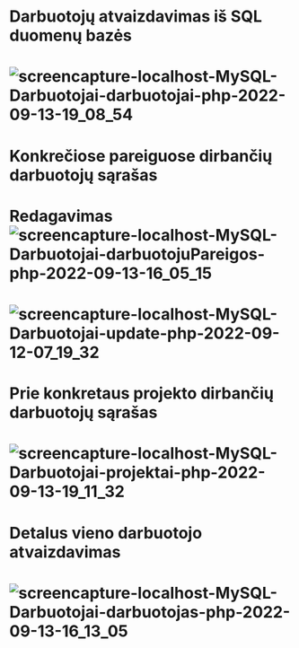 # Darbuotojų atvaizdavimas iš SQL duomenų bazės
# ![screencapture-localhost-MySQL-Darbuotojai-darbuotojai-php-2022-09-13-19_08_54](https://user-images.githubusercontent.com/107037107/189952307-a3926feb-980f-4093-bf87-82a5b43d965f.png)
# Konkrečiose pareiguose dirbančių darbuotojų sąrašas
# Redagavimas![screencapture-localhost-MySQL-Darbuotojai-darbuotojuPareigos-php-2022-09-13-16_05_15](https://user-images.githubusercontent.com/107037107/189909982-87200606-c6a5-43d9-9f4b-c9d2a43d4a3f.png)
# ![screencapture-localhost-MySQL-Darbuotojai-update-php-2022-09-12-07_19_32](https://user-images.githubusercontent.com/107037107/189573369-31328daa-5a67-41f9-aa48-e6eae09ac8bd.png)
# Prie konkretaus projekto dirbančių darbuotojų sąrašas
# ![screencapture-localhost-MySQL-Darbuotojai-projektai-php-2022-09-13-19_11_32](https://user-images.githubusercontent.com/107037107/189952855-8b4f5e34-1c51-4847-a9b8-56aa00997b88.png) 
# Detalus vieno darbuotojo atvaizdavimas
# ![screencapture-localhost-MySQL-Darbuotojai-darbuotojas-php-2022-09-13-16_13_05](https://user-images.githubusercontent.com/107037107/189910415-c9b6a9a6-cce9-4ca6-a35a-cd680ba3d557.png)
